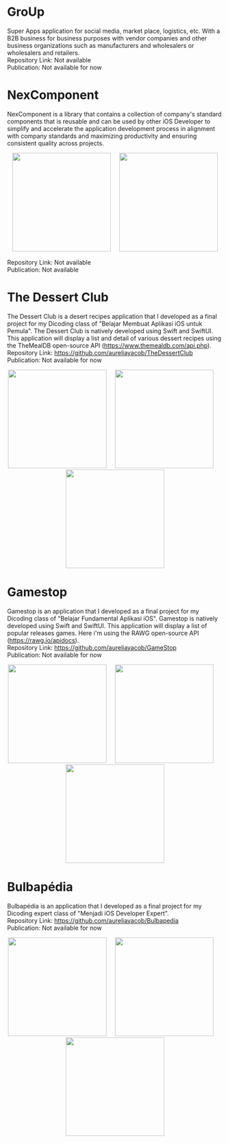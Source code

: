 
# GroUp
Super Apps application for social media, market place, logistics, etc. With a B2B business for business purposes with vendor companies and other business organizations such as manufacturers and wholesalers or wholesalers and retailers. <br>
Repository Link: Not available <br>
Publication: Not available for now

# NexComponent
NexComponent is a library that contains a collection of company's standard components that is reusable and can be used by other iOS Developer to simplify and accelerate the application development process in alignment with company standards and maximizing productivity and ensuring consistent quality across projects.
<p align="center">
<img src="images/nexcomponent.png" width="230" title="">&nbsp;&nbsp;&nbsp;&nbsp;&nbsp;<img src="images/nexcomponent2.png" width="230" title="">
</p>
Repository Link: Not available <br>
Publication: Not available

# The Dessert Club
The Dessert Club is a desert recipes application that I developed as a final project for my Dicoding class of "Belajar Membuat Aplikasi iOS untuk Pemula".
The Dessert Club is natively developed using Swift and SwiftUI. This application will display a list and detail of various dessert recipes using the TheMealDB open-source API (https://www.themealdb.com/api.php).
<br>
Repository Link: https://github.com/aureliayacob/TheDessertClub <br>
Publication: Not available for now
<p align="center">
<img src="images/thedessertclub_0.png" width="230" title="">&nbsp;&nbsp;&nbsp;&nbsp;&nbsp;<img src="images/thedessertclub_1.png" width="230" title="">&nbsp;&nbsp;&nbsp;&nbsp;&nbsp;<img src="images/thedessertclub_2.png" width="230" title="">
</p>

# Gamestop
Gamestop is an application that I developed as a final project for my Dicoding class of "Belajar Fundamental Aplikasi iOS".
Gamestop is natively developed using Swift and SwiftUI. This application will display a list of popular releases games. Here i'm using the RAWG open-source API (https://rawg.io/apidocs).
<br>
Repository Link: https://github.com/aureliayacob/GameStop <br>
Publication: Not available for now
<br>
<p align="center">
<img src="images/gamestop1.png" width="230" title="">&nbsp;&nbsp;&nbsp;&nbsp;&nbsp;<img src="images/gamestop2.png" width="230" title="">&nbsp;&nbsp;&nbsp;&nbsp;&nbsp;<img src="images/gamestop3.png" width="230" title="">
</p>

 
# Bulbapédia
Bulbapédia is an application that I developed as a final project for my Dicoding expert class of "Menjadi iOS Developer Expert".
<br>
Repository Link: https://github.com/aureliayacob/Bulbapedia <br>
Publication: Not available for now
<p align="center">
<img src="images/bulbapedia1.png" width="230" title="">&nbsp;&nbsp;&nbsp;&nbsp;&nbsp;<img src="images/bulbapedia2.png" width="230" title="">&nbsp;&nbsp;&nbsp;&nbsp;&nbsp;<img src="images/bulbapedia3.png" width="230" title="">
</p>





